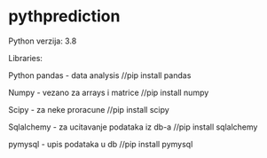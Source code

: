 # pythprediction

Python verzija: 3.8

Libraries:

Python pandas - data analysis                   //pip install pandas

Numpy - vezano za arrays i matrice              //pip install numpy

Scipy - za neke proracune                       //pip install scipy

Sqlalchemy - za ucitavanje podataka iz db-a     //pip install sqlalchemy

pymysql - upis podataka u db                    //pip install pymysql

